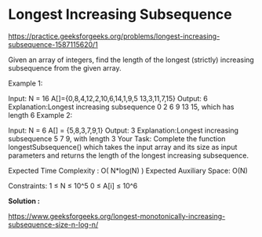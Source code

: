 # Longest Increasing Subsequence


https://practice.geeksforgeeks.org/problems/longest-increasing-subsequence-1587115620/1


Given an array of integers, find the length of the longest (strictly) increasing subsequence from the given array.

Example 1:

Input:
N = 16
A[]={0,8,4,12,2,10,6,14,1,9,5
     13,3,11,7,15}
Output: 6
Explanation:Longest increasing subsequence
0 2 6 9 13 15, which has length 6
Example 2:

Input:
N = 6
A[] = {5,8,3,7,9,1}
Output: 3
Explanation:Longest increasing subsequence
5 7 9, with length 3
Your Task:
Complete the function longestSubsequence() which takes the input array and its size as input parameters and returns the length of the longest increasing subsequence.

Expected Time Complexity : O( N*log(N) )
Expected Auxiliary Space: O(N)

Constraints:
1 ≤ N ≤ 10^5
0 ≤ A[i] ≤ 10^6



**Solution :**

https://www.geeksforgeeks.org/longest-monotonically-increasing-subsequence-size-n-log-n/
